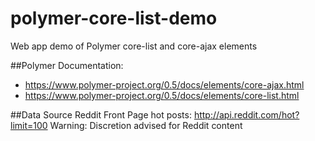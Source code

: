 # polymer-core-list-demo
Web app demo of Polymer core-list and core-ajax elements

##Polymer Documentation:
* https://www.polymer-project.org/0.5/docs/elements/core-ajax.html
* https://www.polymer-project.org/0.5/docs/elements/core-list.html

##Data Source
Reddit Front Page hot posts: http://api.reddit.com/hot?limit=100
Warning: Discretion advised for Reddit content
